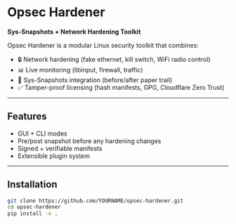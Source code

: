 # Opsec Hardener

**Sys-Snapshots + Network Hardening Toolkit**

Opsec Hardener is a modular Linux security toolkit that combines:
- 🔒 Network hardening (fake ethernet, kill switch, WiFi radio control)
- 📊 Live monitoring (libinput, firewall, traffic)
- 📝 Sys-Snapshots integration (before/after paper trail)
- ✅ Tamper-proof licensing (hash manifests, GPG, Cloudflare Zero Trust)

---

## Features
- GUI + CLI modes
- Pre/post snapshot before any hardening changes
- Signed + verifiable manifests
- Extensible plugin system

---

## Installation
```bash
git clone https://github.com/YOURNAME/opsec-hardener.git
cd opsec-hardener
pip install -e .
